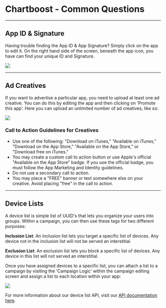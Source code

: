 # Chartboost - Common Questions

---

<a name="keys"></a>

## App ID & Signature

Having trouble finding the App ID & App Signature? Simply click on the app to edit it. On the right hand side of the screen, beneath the app icon, you have can find your unique ID and Signature.

![](https://chartboost.com/img/admin/help/appidsig.jpg)

---

## Ad Creatives

If you want to advertise a particular app, you need to upload at least one ad creative. You can do this by editing the app and then clicking on 'Promote this app'. Here you can upload an unlimited number of ad creatives, like so:

![](https://chartboost.com/img/admin/help/creatives.jpg)

<a name="creatives"></a>

### Call to Action Guidelines for Creatives

- Use one of the following: "Download on iTunes," "Available on iTunes," "Download on the App Store," "Available on the App Store," or "Download free on iTunes."
- You may create a custom call to action button or use Apple's official "Available on the App Store" badge. If you use the official badge, you must follow the App Marketing and Identity guidelines.
- Do not use a secondary call to action.
- You may place a "FREE" banner or text somewhere else on your creative. Avoid placing "free" in the call to action.

---

<a name="lists"></a>

## Device Lists

A device list is simple list of UUID's that lets you organize your users into groups. Within a campaign, you can then use these tags for two different purposes:

**Inclusion List**: An inclusion list lets you target a specific list of devices. Any device not in the inclusion list will not be served an interstitial.

**Exclusion List**: An exclusion list lets you block a specific list of devices. Any device in this list will not served an interstitial.

Once you have assigned devices to a specific list, you can attach a list to a campaign by visiting the 'Campaign Logic' within the campaign editing screen and assign a list to each location within your app:

![](https://chartboost.com/img/admin/help/lists.png)

For more information about our device list API, visit our [API documentation here](https://chartboost.com/account/api?#device_targeting).


